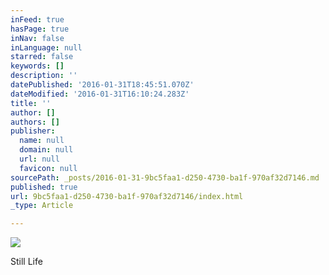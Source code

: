 ```yaml
---
inFeed: true
hasPage: true
inNav: false
inLanguage: null
starred: false
keywords: []
description: ''
datePublished: '2016-01-31T18:45:51.070Z'
dateModified: '2016-01-31T16:10:24.283Z'
title: ''
author: []
authors: []
publisher:
  name: null
  domain: null
  url: null
  favicon: null
sourcePath: _posts/2016-01-31-9bc5faa1-d250-4730-ba1f-970af32d7146.md
published: true
url: 9bc5faa1-d250-4730-ba1f-970af32d7146/index.html
_type: Article

---
```

![](https://the-grid-user-content.s3-us-west-2.amazonaws.com/a85a16a4-80c4-4082-a720-54fcdd20b5ea.jpg)

Still Life
